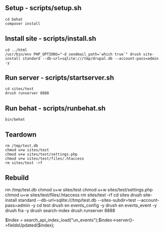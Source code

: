 ## Setup - scripts/setup.sh

```
cd behat
composer install
```

## Install site - scripts/install.sh
```
cd ../html
/usr/bin/env PHP_OPTIONS="-d sendmail_path=`which true`" drush site-install standard --db-url=sqlite:///tmp/drupal.db --account-pass=admin -y
```

## Run server - scripts/startserver.sh
```
cd sites/test
drush runserver 8888

```

## Run behat - scripts/runbehat.sh
```
bin/behat
```

## Teardown

```
rm /tmp/test.db
chmod u+w sites/test
chmod u+w sites/test/settings.php
chmod u+w sites/test/files/.htaccess
rm sites/test -rf
```

## Rebuild

rm /tmp/test.db
chmod u+w sites/test
chmod u+w sites/test/settings.php
chmod u+w sites/test/files/.htaccess
rm sites/test -rf
cd sites
drush site-install standard --db-url=sqlite:///tmp/test.db --sites-subdir=test --account-pass=admin -y
cd test
drush en events_config -y
drush en events_event -y
drush fra -y
drush search-index
drush runserver 8888


$index = search_api_index_load("un_events");$index->server()->fieldsUpdated($index);
